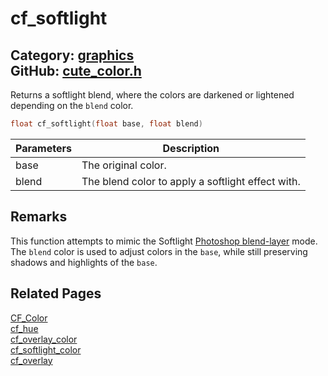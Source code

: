 [//]: # (This file is automatically generated by Cute Framework's docs parser.)
[//]: # (Do not edit this file by hand!)
[//]: # (See: https://github.com/RandyGaul/cute_framework/blob/master/samples/docs_parser.cpp)
[](../header.md ':include')

# cf_softlight

Category: [graphics](/api_reference?id=graphics)  
GitHub: [cute_color.h](https://github.com/RandyGaul/cute_framework/blob/master/include/cute_color.h)  
---

Returns a softlight blend, where the colors are darkened or lightened depending on the `blend` color.

```cpp
float cf_softlight(float base, float blend)
```

Parameters | Description
--- | ---
base | The original color.
blend | The blend color to apply a softlight effect with.

## Remarks

This function attempts to mimic the Softlight [Photoshop blend-layer](https://helpx.adobe.com/photoshop/using/blending-modes.html) mode.
The `blend` color is used to adjust colors in the `base`, while still preserving shadows and highlights of the `base`.

## Related Pages

[CF_Color](/graphics/cf_color.md)  
[cf_hue](/graphics/cf_hue.md)  
[cf_overlay_color](/graphics/cf_overlay_color.md)  
[cf_softlight_color](/graphics/cf_softlight_color.md)  
[cf_overlay](/graphics/cf_overlay.md)  
